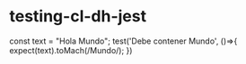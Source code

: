 # testing-cl-dh-jest


const text = "Hola Mundo";
test('Debe contener Mundo', ()=>{
    expect(text).toMach(/Mundo/);
})